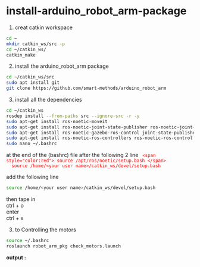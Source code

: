 # install-arduino_robot_arm-package

1. creat catkin workspace
 ```sh
 cd ~
 mkdir catkin_ws/src -p
 cd ~/catkin_ws/
 catkin_make
   ```
2. install the arduino_robot_arm package
 ```sh
 cd ~/catkin_ws/src
 sudo apt install git 
 git clone https://github.com/smart-methods/arduino_robot_arm
   ```
3. install all the dependencies
 ```sh
 cd ~/catkin_ws
 rosdep install --from-paths src --ignore-src -r -y
 sudo apt-get install ros-noetic-moveit
 sudo apt-get install ros-noetic-joint-state-publisher ros-noetic-joint-state-publisher-gui
 sudo apt-get install ros-noetic-gazebo-ros-control joint-state-publisher
 sudo apt-get install ros-noetic-ros-controllers ros-noetic-ros-control
 sudo nano ~/.bashrc
   ```
 at the end of the (bashrc) file 
 after the following 2 line
 <span style="color:red">
 ` <span style="color:red"> source /apt/ros/noetic/setup.bash </span>`
 <br>
 `  source /home/<your user name>/catkin_ws/devel/setup.bash`

 add the following line
 ```sh
 source /home/<your user name>/catkin_ws/devel/setup.bash
  ```
 then tape in 
 <br> ctrl + o
 <br> enter
 <br> ctrl + x
   
3. to Controlling the motors
 ```sh
 source ~/.bashrc
roslaunch robot_arm_pkg check_motors.launch
   ```
   
 **output :**
 ![]() 
